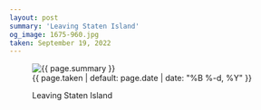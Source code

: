 ```yaml
---
layout: post
summary: 'Leaving Staten Island'
og_image: 1675-960.jpg
taken: September 19, 2022
---
```


<figure class="post">
<img alt="{{ page.summary }}" sizes="(min-width: 700px) 50vw, calc(100vw - 2rem)" src="{{ site.assets_url }}/1675-480.jpg" srcset="{{ site.assets_url }}/1675-240.jpg 240w, {{ site.assets_url }}/1675-480.jpg 480w, {{ site.assets_url }}/1675-720.jpg 720w, {{ site.assets_url }}/1675-960.jpg 960w"/>
<figcaption>
<time>{{ page.taken | default: page.date | date: "%B %-d, %Y" }}</time>
<p>Leaving Staten Island</p>
</figcaption>
</figure>

